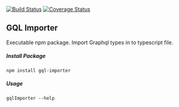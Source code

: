 [![Build Status](https://travis-ci.com/ahincalan/gql-importer.svg?branch=master)](https://travis-ci.com/ahincalan/gql-importer)
[![Coverage Status](https://coveralls.io/repos/github/ahincalan/gql-importer/badge.svg?branch=master)](https://coveralls.io/github/ahincalan/gql-importer?branch=master)

## GQL Importer
Executable npm package. Import Graphql types in to typescript file.

##### Install Package
```text
npm install gql-importer 
```

##### Usage
```text
gqlImporter --help 
```
